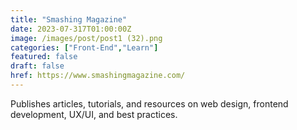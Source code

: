 ```yaml
---
title: "Smashing Magazine"
date: 2023-07-317T01:00:00Z
image: /images/post/post1 (32).png
categories: ["Front-End","Learn"]
featured: false
draft: false
href: https://www.smashingmagazine.com/
---
```

Publishes articles, tutorials, and resources on web design, frontend development, UX/UI, and best practices.
